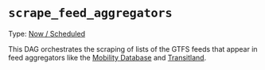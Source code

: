 # `scrape_feed_aggregators`

Type: [Now / Scheduled](https://docs.calitp.org/data-infra/airflow/dags-maintenance.html)

This DAG orchestrates the scraping of lists of the GTFS feeds that appear in feed aggregators like the [Mobility Database](https://database.mobilitydata.org/) and [Transitland](https://www.transit.land/).
